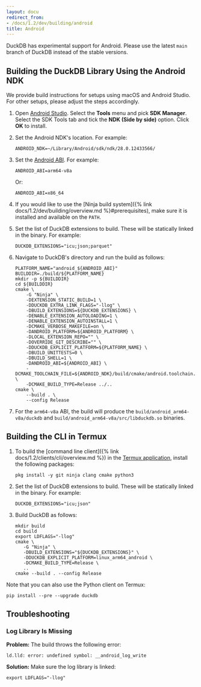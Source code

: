 ```yaml
---
layout: docu
redirect_from:
- /docs/1.2/dev/building/android
title: Android
---
```


DuckDB has experimental support for Android. Please use the latest `main` branch of DuckDB instead of the stable versions.

## Building the DuckDB Library Using the Android NDK

We provide build instructions for setups using macOS and Android Studio. For other setups, please adjust the steps accordingly.

1. Open [Android Studio](https://developer.android.com/studio).
   Select the **Tools** menu and pick **SDK Manager**.
   Select the SDK Tools tab and tick the **NDK (Side by side)** option.
   Click **OK** to install.

1. Set the Android NDK's location. For example:

   ```batch
   ANDROID_NDK=~/Library/Android/sdk/ndk/28.0.12433566/
   ```

1. Set the [Android ABI](https://developer.android.com/ndk/guides/abis). For example:

   ```batch
   ANDROID_ABI=arm64-v8a
   ```

   Or:

   ```batch
   ANDROID_ABI=x86_64
   ```

1. If you would like to use the [Ninja build system]({% link docs/1.2/dev/building/overview.md %}#prerequisites), make sure it is installed and available on the `PATH`.

1. Set the list of DuckDB extensions to build. These will be statically linked in the binary. For example:

   ```batch
   DUCKDB_EXTENSIONS="icu;json;parquet"
   ```

1. Navigate to DuckDB's directory and run the build as follows:

   ```batch
   PLATFORM_NAME="android_${ANDROID_ABI}"
   BUILDDIR=./build/${PLATFORM_NAME}
   mkdir -p ${BUILDDIR}
   cd ${BUILDDIR}
   cmake \
       -G "Ninja" \
       -DEXTENSION_STATIC_BUILD=1 \
       -DDUCKDB_EXTRA_LINK_FLAGS="-llog" \
       -DBUILD_EXTENSIONS=${DUCKDB_EXTENSIONS} \
       -DENABLE_EXTENSION_AUTOLOADING=1 \
       -DENABLE_EXTENSION_AUTOINSTALL=1 \
       -DCMAKE_VERBOSE_MAKEFILE=on \
       -DANDROID_PLATFORM=${ANDROID_PLATFORM} \
       -DLOCAL_EXTENSION_REPO="" \
       -DOVERRIDE_GIT_DESCRIBE="" \
       -DDUCKDB_EXPLICIT_PLATFORM=${PLATFORM_NAME} \
       -DBUILD_UNITTESTS=0 \
       -DBUILD_SHELL=1 \
       -DANDROID_ABI=${ANDROID_ABI} \
       -DCMAKE_TOOLCHAIN_FILE=${ANDROID_NDK}/build/cmake/android.toolchain.cmake \
       -DCMAKE_BUILD_TYPE=Release ../..
   cmake \
       --build . \
       --config Release
   ```

1. For the `arm64-v8a` ABI, the build will produce the `build/android_arm64-v8a/duckdb` and `build/android_arm64-v8a/src/libduckdb.so` binaries.

## Building the CLI in Termux

1. To build the [command line client]({% link docs/1.2/clients/cli/overview.md %}) in the [Termux application](https://termux.dev/), install the following packages:

   ```batch
   pkg install -y git ninja clang cmake python3
   ```

1. Set the list of DuckDB extensions to build. These will be statically linked in the binary. For example:

   ```batch
   DUCKDB_EXTENSIONS="icu;json"
   ```

1. Build DuckDB as follows:

   ```batch
   mkdir build
   cd build
   export LDFLAGS="-llog"
   cmake \
      -G "Ninja" \
      -DBUILD_EXTENSIONS="${DUCKDB_EXTENSIONS}" \
      -DDUCKDB_EXPLICIT_PLATFORM=linux_arm64_android \
      -DCMAKE_BUILD_TYPE=Release \
      ..
   cmake --build . --config Release
   ```

Note that you can also use the Python client on Termux:

```batch
pip install --pre --upgrade duckdb
```

## Troubleshooting

### Log Library Is Missing

**Problem:**
The build throws the following error:

```console
ld.lld: error: undefined symbol: __android_log_write
```

**Solution:**
Make sure the log library is linked:

```batch
export LDFLAGS="-llog"
```
